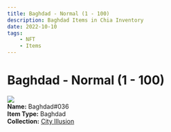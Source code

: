 ```yaml
---
title: Baghdad - Normal (1 - 100)
description: Baghdad Items in Chia Inventory
date: 2022-10-10
tags:
    - NFT
    - Items
---
```


# Baghdad - Normal (1 - 100)
<div class="item_thumbnail">
<img loading="lazy" src="https://2fi5nkuxmmvn43upgw2253dhqb4cstkk3zz26vjk2ciectbhyrsq.arweave.net/0VHWqpdjKt5ujzW1ruxngHgpTUrec69VKtCQQUwnxGU"><br/>
<div><strong>Name:</strong> Baghdad#036</div>
<div><strong>Item Type:</strong> Baghdad</div>
<div><strong>Collection:</strong> <a href="https://www.spacescan.io/xch/nft/collection/col1lend2dcn558km4wcwta4xnkfv3xpcmlp9kyt0m909emvfxechlyqdl5ndg">City Illusion</a></div>
</div>


